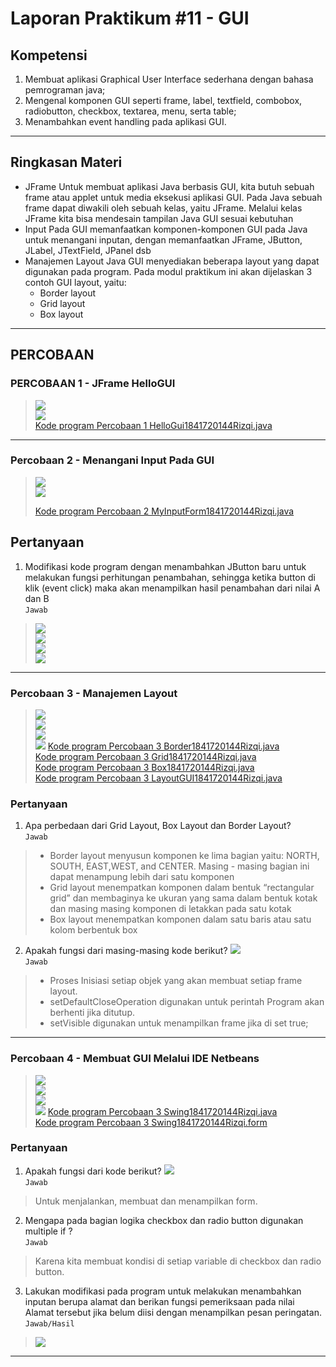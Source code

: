 # Laporan Praktikum #11 - GUI
## Kompetensi
1. Membuat aplikasi Graphical User Interface sederhana dengan bahasa pemrograman java;
2. Mengenal komponen GUI seperti frame, label, textfield, combobox, radiobutton, checkbox, textarea, menu, serta table;
3. Menambahkan event handling pada aplikasi GUI.
___
## Ringkasan Materi
* JFrame Untuk membuat aplikasi Java berbasis GUI, kita butuh sebuah frame atau applet untuk media eksekusi aplikasi GUI. Pada Java sebuah frame dapat diwakili oleh sebuah kelas, yaitu JFrame. Melalui kelas JFrame kita bisa mendesain tampilan Java GUI sesuai kebutuhan
* Input Pada GUI memanfaatkan komponen-komponen GUI pada Java untuk menangani inputan, dengan memanfaatkan JFrame, JButton, JLabel, JTextField, JPanel dsb
* Manajemen Layout Java GUI menyediakan beberapa layout yang dapat digunakan pada program. Pada modul praktikum ini akan dijelaskan 3 contoh GUI layout, yaitu:
    - Border layout
    - Grid layout
    - Box layout
***
## PERCOBAAN
### PERCOBAAN 1 - JFrame HelloGUI 
>
>![](P1/2.PNG)  
>![](P1/1.PNG)  
>[Kode program Percobaan 1 HelloGui1841720144Rizqi.java](../../src/11_GUI/hellogui/HelloGui1841720144Rizqi.java)  
>
___
### Percobaan 2 - Menangani Input Pada GUI
>![](P2/1.PNG)  
>![](P2/2.PNG)    
>
>[Kode program Percobaan 2 MyInputForm1841720144Rizqi.java](../../src/11_GUI/hellogui/MyInputForm1841720144Rizqi.java)  
>
## Pertanyaan 
1. Modifikasi kode program dengan menambahkan JButton baru untuk melakukan fungsi perhitungan penambahan, sehingga ketika button di klik (event click) maka akan menampilkan hasil penambahan dari nilai A dan B  
`Jawab`  
>![](P2/3.PNG)  
>![](P2/3c.PNG)  
>![](P2/3b.PNG)  
>![](P2/3a.PNG)
***
### Percobaan 3 - Manajemen Layout
>![](P3/1.PNG)  
>![](P3/2.PNG)  
>![](P3/3.PNG)  
>![](P3/4.PNG)
>[Kode program Percobaan 3 Border1841720144Rizqi.java](../../src/11_GUI/ManajemenLayout/Border1841720144Rizqi.java)  
>[Kode program Percobaan 3 Grid1841720144Rizqi.java](../../src/11_GUI/ManajemenLayout/Grid1841720144Rizqi.java)  
>[Kode program Percobaan 3 Box1841720144Rizqi.java](../../src/11_GUI/ManajemenLayout/Box1841720144Rizqi.java)  
>[Kode program Percobaan 3 LayoutGUI1841720144Rizqi.java](../../src/11_GUI/ManajemenLayout/LayoutGUI1841720144Rizqi.java)  

### Pertanyaan
1. Apa perbedaan dari Grid Layout, Box Layout dan Border Layout?  
`Jawab`  
> * Border layout menyusun komponen ke lima bagian yaitu: NORTH, SOUTH, EAST,WEST,
and CENTER. Masing - masing bagian ini dapat menampung lebih dari satu komponen
> * Grid layout menempatkan komponen dalam bentuk “rectangular grid” dan membaginya ke
ukuran yang sama dalam bentuk kotak dan masing masing komponen di letakkan pada satu kotak
> * Box layout menempatkan komponen dalam satu baris atau satu kolom berbentuk box
2. Apakah fungsi dari masing-masing kode berikut?
![](P3/s1.png)  
`Jawab`  
> * Proses Inisiasi setiap objek yang akan membuat setiap frame layout.
> * setDefaultCloseOperation digunakan untuk perintah Program akan berhenti jika ditutup.
> * setVisible digunakan untuk menampilkan frame jika di set true;
***
### Percobaan 4 - Membuat GUI Melalui IDE Netbeans
>![](P4/1.PNG)  
>![](P4/2.PNG)  
>![](P4/3.PNG)  
>![](P4/4.PNG)
>[Kode program Percobaan 3 Swing1841720144Rizqi.java](../../src/11_GUI/ManajemenLayout/Swing1841720144Rizqi.java)  
>[Kode program Percobaan 3 Swing1841720144Rizqi.form](../../src/11_GUI/ManajemenLayout/Swing1841720144Rizqi.form)  

### Pertanyaan 
1. Apakah fungsi dari kode berikut?
![](P4/s1.png)  
`Jawab`  
> Untuk menjalankan, membuat dan menampilkan form.
2. Mengapa pada bagian logika checkbox dan radio button digunakan multiple if ?  
`Jawab`  
> Karena kita membuat kondisi di setiap variable di checkbox dan radio button.
3. Lakukan modifikasi pada program untuk melakukan menambahkan inputan berupa alamat dan berikan fungsi pemeriksaan pada nilai Alamat tersebut jika belum diisi dengan menampilkan pesan peringatan.  
`Jawab/Hasil`  
>![](P4/5.PNG)  
***

